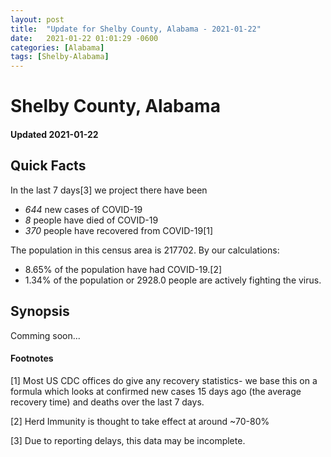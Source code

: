 ```yaml
---
layout: post
title:  "Update for Shelby County, Alabama - 2021-01-22"
date:   2021-01-22 01:01:29 -0600
categories: [Alabama]
tags: [Shelby-Alabama]
---
```


# Shelby County, Alabama
#### Updated 2021-01-22

## Quick Facts

In the last 7 days[3] we project there have been
- *644* new cases of COVID-19
- *8* people have died of COVID-19
- *370* people have recovered from COVID-19[1]

The population in this census area is 217702. By our calculations:
- 8.65% of the population have had COVID-19.[2]
- 1.34% of the population or 2928.0 people are actively fighting the virus.

## Synopsis

Comming soon...


#### Footnotes

[1] Most US CDC offices do give any recovery statistics- we base this on a formula which looks at confirmed new cases
15 days ago (the average recovery time) and deaths over the last 7 days.

[2] Herd Immunity is thought to take effect at around ~70-80%

[3] Due to reporting delays, this data may be incomplete.
 
    